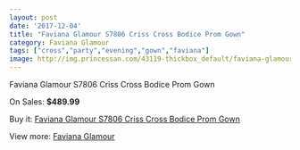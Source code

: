 ```yaml
---
layout: post
date: '2017-12-04'
title: "Faviana Glamour S7806 Criss Cross Bodice Prom Gown"
category: Faviana Glamour
tags: ["cross","party","evening","gown","faviana"]
image: http://img.princessan.com/43119-thickbox_default/faviana-glamour-s7806-criss-cross-bodice-prom-gown.jpg
---
```

Faviana Glamour S7806 Criss Cross Bodice Prom Gown

On Sales: **$489.99**
<a href="https://www.princessan.com/en/faviana-glamour/20086-faviana-glamour-s7806-criss-cross-bodice-prom-gown.html"><amp-img layout="responsive" width="600" height="600" src="//img.princessan.com/43119-thickbox_default/faviana-glamour-s7806-criss-cross-bodice-prom-gown.jpg" alt="Faviana Glamour S7806 Criss Cross Bodice Prom Gown 0" /></a>
<a href="https://www.princessan.com/en/faviana-glamour/20086-faviana-glamour-s7806-criss-cross-bodice-prom-gown.html"><amp-img layout="responsive" width="600" height="600" src="//img.princessan.com/43120-thickbox_default/faviana-glamour-s7806-criss-cross-bodice-prom-gown.jpg" alt="Faviana Glamour S7806 Criss Cross Bodice Prom Gown 1" /></a>

Buy it: [Faviana Glamour S7806 Criss Cross Bodice Prom Gown](https://www.princessan.com/en/faviana-glamour/20086-faviana-glamour-s7806-criss-cross-bodice-prom-gown.html "Faviana Glamour S7806 Criss Cross Bodice Prom Gown")

View more: [Faviana Glamour](https://www.princessan.com/en/183-faviana-glamour "Faviana Glamour")